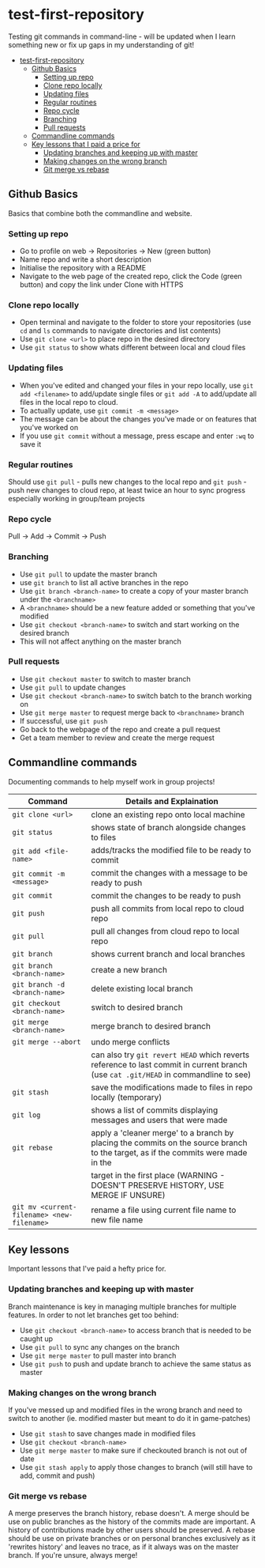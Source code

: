 # test-first-repository
Testing git commands in command-line - will be updated when I learn something new or fix up gaps in my understanding of git!

- [test-first-repository](#test-first-repository)
  * [Github Basics](#github-basics)
    + [Setting up repo](#setting-up-repo)
    + [Clone repo locally](#clone-repo-locally)
    + [Updating files](#updating-files)
    + [Regular routines](#regular-routines)
    + [Repo cycle](#repo-cycle)
    + [Branching](#branching)
    + [Pull requests](#pull-requests)
  * [Commandline commands](#commandline-commands)
  * [Key lessons that I paid a price for](#key-lessons-that-i-paid-a-price-for)
    + [Updating branches and keeping up with master](#updating-branches-and-keeping-up-with-master)
    + [Making changes on the wrong branch](#making-changes-on-the-wrong-branch)
    + [Git merge vs rebase](#git-merge-vs-rebase)

## Github Basics
Basics that combine both the commandline and website.

### Setting up repo
- Go to profile on web -> Repositories -> New (green button)
- Name repo and write a short description
- Initialise the repository with a README
- Navigate to the web page of the created repo, click the Code (green button) and copy the link under Clone with HTTPS

### Clone repo locally
- Open terminal and navigate to the folder to store your repositories (use `cd` and `ls` commands to navigate directories and list contents)
- Use `git clone <url>` to place repo in the desired directory
- Use `git status` to show whats different between local and cloud files

### Updating files
- When you've edited and changed your files in your repo locally, use `git add <filename>` to add/update single files or `git add -A` to add/update all files in the local repo to cloud.
- To actually update, use `git commit -m <message>`
- The message can be about the changes you've made or on features that you've worked on
- If you use `git commit` without a message, press escape and enter `:wq` to save it

### Regular routines
Should use `git pull` - pulls new changes to the local repo and `git push` - push new changes to cloud repo, at least twice an hour to sync progress especially working in group/team projects

### Repo cycle
Pull -> Add -> Commit -> Push

### Branching
- Use `git pull` to update the master branch
- use `git branch` to list all active branches in the repo
- Use `git branch <branch-name>` to create a copy of your master branch under the `<branchname>`
- A `<branchname>` should be a new feature added or something that you've modified
- Use `git checkout <branch-name>` to switch and start working on the desired branch
- This will not affect anything on the master branch

### Pull requests
- Use `git checkout master` to switch to master branch
- Use `git pull` to update changes
- Use `git checkout <branch-name>` to switch batch to the branch working on
- Use `git merge master` to request merge back to `<branchname>` branch
- If successful, use `git push`
- Go back to the webpage of the repo and create a pull request
- Get a team member to review and create the merge request

## Commandline commands 
Documenting commands to help myself work in group projects!

| Command                       | Details and Explaination                                                                                                              |
| ------------------------------|---------------------------------------------------------------------------------------------------------------------------------------|
| `git clone <url>`             | clone an existing repo onto local machine                                                                                             | 
| `git status`                  | shows state of branch alongside changes to files                                                                                      | 
| `git add <file-name>`         | adds/tracks the modified file to be ready to commit                                                                                   | 
| `git commit -m <message>`     | commit the changes with a message to be ready to push                                                                                 | 
| `git commit`                  | commit the changes to be ready to push                                                                                                | 
| `git push`                    | push all commits from local repo to cloud repo                                                                                        | 
| `git pull`                    | pull all changes from cloud repo to local repo                                                                                        | 
| `git branch`                  | shows current branch and local branches                                                                                               | 
| `git branch <branch-name>`    | create a new branch                                                                                                                   | 
| `git branch -d <branch-name>` | delete existing local branch                                                                                                          | 
| `git checkout <branch-name>`  | switch to desired branch                                                                                                              | 
| `git merge <branch-name>`     | merge branch to desired branch                                                                                                        | 
| `git merge --abort`           | undo merge conflicts                                                                                                                  | 
|                               | can also try `git revert HEAD` which reverts reference to last commit in current branch (use `cat .git/HEAD` in commandline to see)   | 
| `git stash`                   | save the modifications made to files in repo locally (temporary)                                                                      |          | `git stash apply`             | apply the modifications made to files in repo locally                                                                                 |
| `git log`                     | shows a list of commits displaying messages and users that were made                                                                  |
| `git rebase`                  | apply a 'cleaner merge' to a branch by placing the commits on the source branch to the target, as if the commits were made in the     |
|                               | target in the first place (WARNING - DOESN'T PRESERVE HISTORY, USE MERGE IF UNSURE)                                                   |
| `git mv <current-filename> <new-filename>`| rename a file using current file name to new file name                                                                     |

## Key lessons
Important lessons that I've paid a hefty price for.

### Updating branches and keeping up with master
Branch maintenance is key in managing multiple branches for multiple features. In order to not let branches get too behind:
- Use `git checkout <branch-name>` to access branch that is needed to be caught up
- Use `git pull` to sync any changes on the branch
- Use `git merge master` to pull master into branch
- Use `git push` to push and update branch to achieve the same status as master

### Making changes on the wrong branch
If you've messed up and modified files in the wrong branch and need to switch to another (ie. modified master but meant to do it in game-patches)
- Use `git stash` to save changes made in modified files
- Use `git checkout <branch-name>`
- Use `git merge master` to make sure if checkouted branch is not out of date
- Use `git stash apply` to apply those changes to branch (will still have to add, commit and push)

### Git merge vs rebase
A merge preserves the branch history, rebase doesn't. A merge should be use on public branches as the history of the commits made are important. A history of contributions made by other users should be preserved. A rebase should be use on private branches or on personal branches exclusively as it 'rewrites history' and leaves no trace, as if it always was on the master branch. If you're unsure, always merge! 


